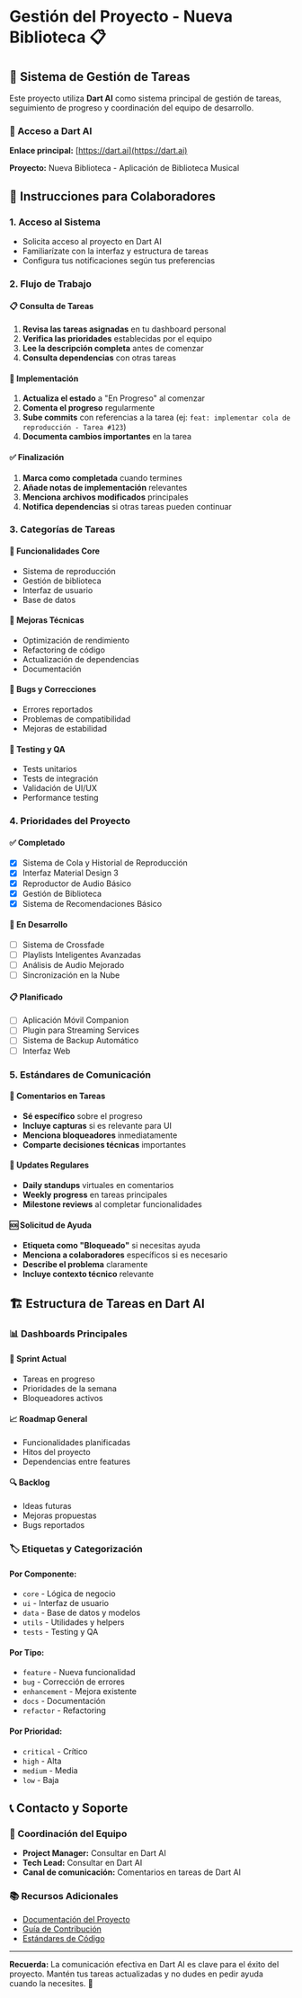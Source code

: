 # Gestión del Proyecto - Nueva Biblioteca 📋

## 🎯 Sistema de Gestión de Tareas

Este proyecto utiliza **Dart AI** como sistema principal de gestión de tareas, seguimiento de progreso y coordinación del equipo de desarrollo.

### 🔗 Acceso a Dart AI

**Enlace principal:** [https://dart.ai](https://dart.ai)

**Proyecto:** Nueva Biblioteca - Aplicación de Biblioteca Musical

## 📝 Instrucciones para Colaboradores

### 1. Acceso al Sistema
- Solicita acceso al proyecto en Dart AI
- Familiarízate con la interfaz y estructura de tareas
- Configura tus notificaciones según tus preferencias

### 2. Flujo de Trabajo

#### 📋 Consulta de Tareas
1. **Revisa las tareas asignadas** en tu dashboard personal
2. **Verifica las prioridades** establecidas por el equipo
3. **Lee la descripción completa** antes de comenzar
4. **Consulta dependencias** con otras tareas

#### 🚀 Implementación
1. **Actualiza el estado** a "En Progreso" al comenzar
2. **Comenta el progreso** regularmente
3. **Sube commits** con referencias a la tarea (ej: `feat: implementar cola de reproducción - Tarea #123`)
4. **Documenta cambios importantes** en la tarea

#### ✅ Finalización
1. **Marca como completada** cuando termines
2. **Añade notas de implementación** relevantes
3. **Menciona archivos modificados** principales
4. **Notifica dependencias** si otras tareas pueden continuar

### 3. Categorías de Tareas

#### 🎵 **Funcionalidades Core**
- Sistema de reproducción
- Gestión de biblioteca
- Interfaz de usuario
- Base de datos

#### 🔧 **Mejoras Técnicas**
- Optimización de rendimiento
- Refactoring de código
- Actualización de dependencias
- Documentación

#### 🐛 **Bugs y Correcciones**
- Errores reportados
- Problemas de compatibilidad
- Mejoras de estabilidad

#### 🧪 **Testing y QA**
- Tests unitarios
- Tests de integración
- Validación de UI/UX
- Performance testing

### 4. Prioridades del Proyecto

#### ✅ **Completado**
- [x] Sistema de Cola y Historial de Reproducción
- [x] Interfaz Material Design 3
- [x] Reproductor de Audio Básico
- [x] Gestión de Biblioteca
- [x] Sistema de Recomendaciones Básico

#### 🚧 **En Desarrollo**
- [ ] Sistema de Crossfade
- [ ] Playlists Inteligentes Avanzadas
- [ ] Análisis de Audio Mejorado
- [ ] Sincronización en la Nube

#### 📋 **Planificado**
- [ ] Aplicación Móvil Companion
- [ ] Plugin para Streaming Services
- [ ] Sistema de Backup Automático
- [ ] Interfaz Web

### 5. Estándares de Comunicación

#### 💬 **Comentarios en Tareas**
- **Sé específico** sobre el progreso
- **Incluye capturas** si es relevante para UI
- **Menciona bloqueadores** inmediatamente
- **Comparte decisiones técnicas** importantes

#### 🔄 **Updates Regulares**
- **Daily standups** virtuales en comentarios
- **Weekly progress** en tareas principales
- **Milestone reviews** al completar funcionalidades

#### 🆘 **Solicitud de Ayuda**
- **Etiqueta como "Bloqueado"** si necesitas ayuda
- **Menciona a colaboradores** específicos si es necesario
- **Describe el problema** claramente
- **Incluye contexto técnico** relevante

## 🏗️ Estructura de Tareas en Dart AI

### 📊 Dashboards Principales

#### 🎯 **Sprint Actual**
- Tareas en progreso
- Prioridades de la semana
- Bloqueadores activos

#### 📈 **Roadmap General**
- Funcionalidades planificadas
- Hitos del proyecto
- Dependencias entre features

#### 🔍 **Backlog**
- Ideas futuras
- Mejoras propuestas
- Bugs reportados

### 🏷️ Etiquetas y Categorización

#### Por Componente:
- `core` - Lógica de negocio
- `ui` - Interfaz de usuario
- `data` - Base de datos y modelos
- `utils` - Utilidades y helpers
- `tests` - Testing y QA

#### Por Tipo:
- `feature` - Nueva funcionalidad
- `bug` - Corrección de errores
- `enhancement` - Mejora existente
- `docs` - Documentación
- `refactor` - Refactoring

#### Por Prioridad:
- `critical` - Crítico
- `high` - Alta
- `medium` - Media
- `low` - Baja

## 📞 Contacto y Soporte

### 🤝 Coordinación del Equipo
- **Project Manager:** Consultar en Dart AI
- **Tech Lead:** Consultar en Dart AI
- **Canal de comunicación:** Comentarios en tareas de Dart AI

### 📚 Recursos Adicionales
- [Documentación del Proyecto](docs/)
- [Guía de Contribución](CONTRIBUTING.md)
- [Estándares de Código](docs/development/style.rst)

---

**Recuerda:** La comunicación efectiva en Dart AI es clave para el éxito del proyecto. Mantén tus tareas actualizadas y no dudes en pedir ayuda cuando la necesites. 🚀
